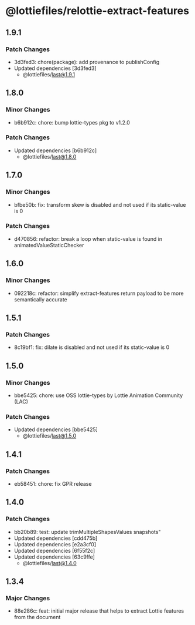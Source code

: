 # @lottiefiles/relottie-extract-features

## 1.9.1

### Patch Changes

- 3d3fed3: chore(package): add provenance to publishConfig
- Updated dependencies [3d3fed3]
  - @lottiefiles/last@1.9.1

## 1.8.0

### Minor Changes

- b6b912c: chore: bump lottie-types pkg to v1.2.0

### Patch Changes

- Updated dependencies [b6b912c]
  - @lottiefiles/last@1.8.0

## 1.7.0

### Minor Changes

- bfbe50b: fix: transform skew is disabled and not used if its static-value is 0

### Patch Changes

- d470856: refactor: break a loop when static-value is found in animatedValueStaticChecker

## 1.6.0

### Minor Changes

- 092218c: refactor: simplify extract-features return payload to be more semantically accurate

## 1.5.1

### Patch Changes

- 8c19bf1: fix: dilate is disabled and not used if its static-value is 0

## 1.5.0

### Minor Changes

- bbe5425: chore: use OSS lottie-types by Lottie Animation Community (LAC)

### Patch Changes

- Updated dependencies [bbe5425]
  - @lottiefiles/last@1.5.0

## 1.4.1

### Patch Changes

- eb58451: chore: fix GPR release

## 1.4.0

### Patch Changes

- bb20b89: test: update trimMultipleShapesValues snapshots"
- Updated dependencies [cdd475b]
- Updated dependencies [e2a3cf0]
- Updated dependencies [6f55f2c]
- Updated dependencies [63c9ffe]
  - @lottiefiles/last@1.4.0

## 1.3.4

### Major Changes

- 88e286c: feat: initial major release that helps to extract Lottie features from the document
